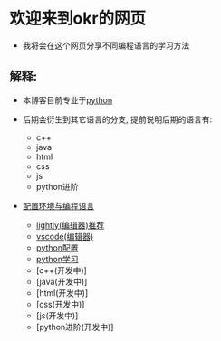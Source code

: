 # 欢迎来到okr的网页

- 我将会在这个网页分享不同编程语言的学习方法
## 解释:

- 本博客目前专业于[python](https://www.python.org/)
-  后期会衍生到其它语言的分支, 提前说明后期的语言有:
   - c++
   - java
   - html
   - css
   - js
   - python进阶

-  [配置环境与编程语言](配置环境与编程语言章节说明.md)
   - [lightly(编辑器)推荐](编辑器/lightly/lightly.md) 
   - [vscode(编辑器)](vscode_安装_配置_优化.md)
   - [python配置](python.md)
   - [python学习](python_基础学习.md)
   - [c++(开发中)]
   - [java(开发中)]
   - [html(开发中)]
   - [css(开发中)]
   - [js(开发中)]
   - [python进阶(开发中)]
